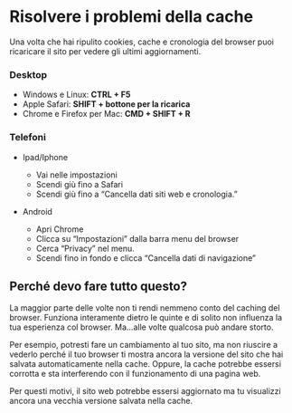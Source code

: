# Risolvere i problemi della cache
Una volta che hai ripulito cookies, cache e cronologia del browser puoi ricaricare il sito per vedere gli ultimi aggiornamenti.

### Desktop
- Windows e Linux: **CTRL + F5**
- Apple Safari: **SHIFT + bottone per la ricarica**
- Chrome e Firefox per Mac: **CMD + SHIFT + R**

### Telefoni
- Ipad/Iphone
    - Vai nelle impostazioni
    - Scendi giù fino a Safari
    - Scendi giù fino a “Cancella dati siti web e cronologia.”

- Android
    - Apri Chrome
    - Clicca su “Impostazioni” dalla barra menu del browser
    - Cerca “Privacy” nel menu.
    - Scendi fino in fondo e clicca “Cancella dati di navigazione”

## Perché devo fare tutto questo?
La maggior parte delle volte non ti rendi nemmeno conto del caching del browser. Funziona interamente dietro le quinte e di solito non influenza la tua esperienza col browser. Ma…alle volte qualcosa può andare storto.

Per esempio, potresti fare un cambiamento al tuo sito, ma non riuscire a vederlo perché il tuo browser ti mostra ancora la versione del sito che hai salvata automaticamente nella cache. Oppure, la cache potrebbe essersi corrotta e sta interferendo con il funzionamento di una pagina web.

Per questi motivi, il sito web potrebbe essersi aggiornato ma tu visualizzi ancora una vecchia versione salvata nella cache.